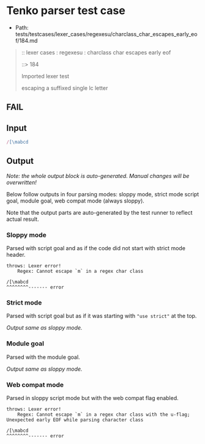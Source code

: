 # Tenko parser test case

- Path: tests/testcases/lexer_cases/regexesu/charclass_char_escapes_early_eof/184.md

> :: lexer cases : regexesu : charclass char escapes early eof
>
> ::> 184
>
> Imported lexer test
>
> escaping a suffixed single lc letter

## FAIL

## Input

`````js
/[\mabcd
`````

## Output

_Note: the whole output block is auto-generated. Manual changes will be overwritten!_

Below follow outputs in four parsing modes: sloppy mode, strict mode script goal, module goal, web compat mode (always sloppy).

Note that the output parts are auto-generated by the test runner to reflect actual result.

### Sloppy mode

Parsed with script goal and as if the code did not start with strict mode header.

`````
throws: Lexer error!
    Regex: Cannot escape `m` in a regex char class

/[\mabcd
^^^^^^^^------- error
`````

### Strict mode

Parsed with script goal but as if it was starting with `"use strict"` at the top.

_Output same as sloppy mode._

### Module goal

Parsed with the module goal.

_Output same as sloppy mode._

### Web compat mode

Parsed in sloppy script mode but with the web compat flag enabled.

`````
throws: Lexer error!
    Regex: Cannot escape `m` in a regex char class with the u-flag; Unexpected early EOF while parsing character class

/[\mabcd
^^^^^^^^------- error
`````

